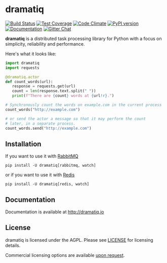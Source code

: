 # dramatiq

[![Build Status](https://travis-ci.org/Bogdanp/dramatiq.svg?branch=master)](https://travis-ci.org/Bogdanp/dramatiq)
[![Test Coverage](https://codeclimate.com/github/Bogdanp/dramatiq/badges/coverage.svg)](https://codeclimate.com/github/Bogdanp/dramatiq/coverage)
[![Code Climate](https://codeclimate.com/github/Bogdanp/dramatiq/badges/gpa.svg)](https://codeclimate.com/github/Bogdanp/dramatiq)
[![PyPI version](https://badge.fury.io/py/dramatiq.svg)](https://badge.fury.io/py/dramatiq)
[![Documentation](https://img.shields.io/badge/doc-latest-brightgreen.svg)](http://dramatiq.io)
[![Gitter Chat](https://badges.gitter.im/dramatiq/dramatiq.svg)](https://gitter.im/dramatiq/dramatiq)


**dramatiq** is a distributed task processing library for Python with
a focus on simplicity, reliability and performance.

Here's what it looks like:

``` python
import dramatiq
import requests

@dramatiq.actor
def count_words(url):
   response = requests.get(url)
   count = len(response.text.split(" "))
   print(f"There are {count} words at {url!r}.")

# Synchronously count the words on example.com in the current process
count_words("http://example.com")

# or send the actor a message so that it may perform the count
# later, in a separate process.
count_words.send("http://example.com")
```

## Installation

If you want to use it with [RabbitMQ][rabbit]

    pip install -U dramatiq[rabbitmq, watch]

or if you want to use it with [Redis][redis]

    pip install -U dramatiq[redis, watch]

## Documentation

Documentation is available at http://dramatiq.io

## License

dramatiq is licensed under the AGPL.  Please see [LICENSE][license]
for licensing details.

Commercial licensing options are available [upon request][mailto].


[license]: https://github.com/Bogdanp/dramatiq/blob/master/LICENSE
[mailto]: mailto:bogdan@defn.io
[rabbit]: https://www.rabbitmq.com/
[redis]: https://redis.io
